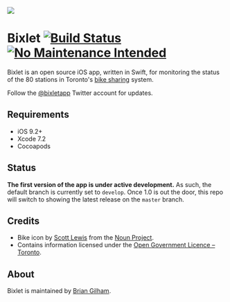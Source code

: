 ![](https://raw.githubusercontent.com/bgilham/Bixlet/develop/ReadMeIcon.png)

# Bixlet [![Build Status](https://travis-ci.org/bgilham/Bixlet.svg?branch=develop)](https://travis-ci.org/bgilham/Bixlet) [![No Maintenance Intended](http://unmaintained.tech/badge.svg)](http://unmaintained.tech/)

Bixlet is an open source iOS app, written in Swift, for monitoring the status of the 80 stations in Toronto's [bike sharing](http://www.bikesharetoronto.com) system.

Follow the [@bixletapp](https://twitter.com/bixletapp) Twitter account for updates.

## Requirements
* iOS 9.2+
* Xcode 7.2
* Cocoapods

## Status
**The first version of the app is under active development.** As such, the default branch is currently set to `develop`. Once 1.0 is out the door, this repo will switch to showing the latest release on the `master` branch.

## Credits
* Bike icon by [Scott Lewis](https://thenounproject.com/iconify) from the [Noun Project](https://thenounproject.com).
* Contains information licensed under the [Open Government Licence – Toronto](http://www1.toronto.ca/wps/portal/contentonly?vgnextoid=4a37e03bb8d1e310VgnVCM10000071d60f89RCRD).

## About
Bixlet is maintained by [Brian Gilham](http://twitter.com/bgilham).
